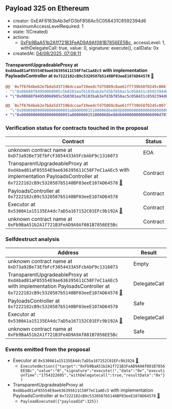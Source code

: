 ## Payload 325 on Ethereum

- creator: 0xEAF6183bAb3eFD3bF856Ac5C058431C8592394d6
- maximumAccessLevelRequired: 1
- state: 1(Created)
- actions:
  - [0xFb9BaA51b2A1f721B3FeAD9A9Af081B7856EE5Bc](https://etherscan.io/tx/0xFb9BaA51b2A1f721B3FeAD9A9Af081B7856EE5Bc), accessLevel: 1, withDelegateCall: true, value: 0, signature: execute(), callData: 0x
- createdAt: [04/08/2025, 07:08:11](https://etherscan.io/tx/0x71132a9b9ac9e90388f1fe5d5324e54e5fa425e4452ed2ce574008ac084047e5)

#### TransparentUpgradeableProxy at `0xdAbad81aF85554E9ae636395611C58F7eC1aAEc5` with implementation PayloadsController at `0x7222182cB9c5320587b5148BF03eeE107AD64578` [:ghost:](https://github.com/bgd-labs/aave-address-book  "GovernanceV3Ethereum.PAYLOADS_CONTROLLER")

```diff
@@ `0x7f6764beb2e7bda5d37196dccaaf19eedcfd75069c8ae61ff739b58f0245c006` raw  @@
- "\"0x00688f84950068905c5b0201eaf6183bab3efd3bf856ac5c058431c8592394d6\""
+ "\"0x00688f84950068905c5b0301eaf6183bab3efd3bf856ac5c058431c8592394d6\""

@@ `0x7f6764beb2e7bda5d37196dccaaf19eedcfd75069c8ae61ff739b58f0245c007` raw  @@
- "\"0x000000000000000000093a8000000151800068be80db00000000000000000000\""
+ "\"0x000000000000000000093a8000000151800068be80db0000000000006890d707\""

```
### Verification status for contracts touched in the proposal

| Contract | Status |
|---------|------------|
| unknown contract name at `0xD73a92Be73EfbFcF3854433A5FcbAbF9c1316073` | EOA |
| TransparentUpgradeableProxy at `0xdAbad81aF85554E9ae636395611C58F7eC1aAEc5` with implementation PayloadsController at `0x7222182cB9c5320587b5148BF03eeE107AD64578` [:ghost:](https://github.com/bgd-labs/aave-address-book  "GovernanceV3Ethereum.PAYLOADS_CONTROLLER") | Contract |
| PayloadsController at `0x7222182cB9c5320587b5148BF03eeE107AD64578` | Contract |
| Executor at `0x5300A1a15135EA4dc7aD5a167152C01EFc9b192A` [:ghost:](https://github.com/bgd-labs/aave-address-book  "AaveV2Ethereum.POOL_ADMIN") | Contract |
| unknown contract name at `0xFb9BaA51b2A1f721B3FeAD9A9Af081B7856EE5Bc` | Contract |

### Selfdestruct analysis

| Address | Result |
|---------|------------|
| unknown contract name at `0xD73a92Be73EfbFcF3854433A5FcbAbF9c1316073` | Empty |
| TransparentUpgradeableProxy at `0xdAbad81aF85554E9ae636395611C58F7eC1aAEc5` with implementation PayloadsController at `0x7222182cB9c5320587b5148BF03eeE107AD64578` [:ghost:](https://github.com/bgd-labs/aave-address-book  "GovernanceV3Ethereum.PAYLOADS_CONTROLLER") | DelegateCall |
| PayloadsController at `0x7222182cB9c5320587b5148BF03eeE107AD64578` | Safe |
| Executor at `0x5300A1a15135EA4dc7aD5a167152C01EFc9b192A` [:ghost:](https://github.com/bgd-labs/aave-address-book  "AaveV2Ethereum.POOL_ADMIN") | DelegateCall |
| unknown contract name at `0xFb9BaA51b2A1f721B3FeAD9A9Af081B7856EE5Bc` | Safe |

### Events emitted from the proposal

- Executor at `0x5300A1a15135EA4dc7aD5a167152C01EFc9b192A` [:ghost:](https://github.com/bgd-labs/aave-address-book  "AaveV2Ethereum.POOL_ADMIN")
  - `ExecutedAction({"target":"0xFb9BaA51b2A1f721B3FeAD9A9Af081B7856EE5Bc","value":"0","signature":"execute()","data":"0x","executionTime":"1754322695","withDelegatecall":true,"resultData":"0x"})`
- TransparentUpgradeableProxy at `0xdAbad81aF85554E9ae636395611C58F7eC1aAEc5` with implementation PayloadsController at `0x7222182cB9c5320587b5148BF03eeE107AD64578` [:ghost:](https://github.com/bgd-labs/aave-address-book  "GovernanceV3Ethereum.PAYLOADS_CONTROLLER")
  - `PayloadExecuted({"payloadId":325})`
